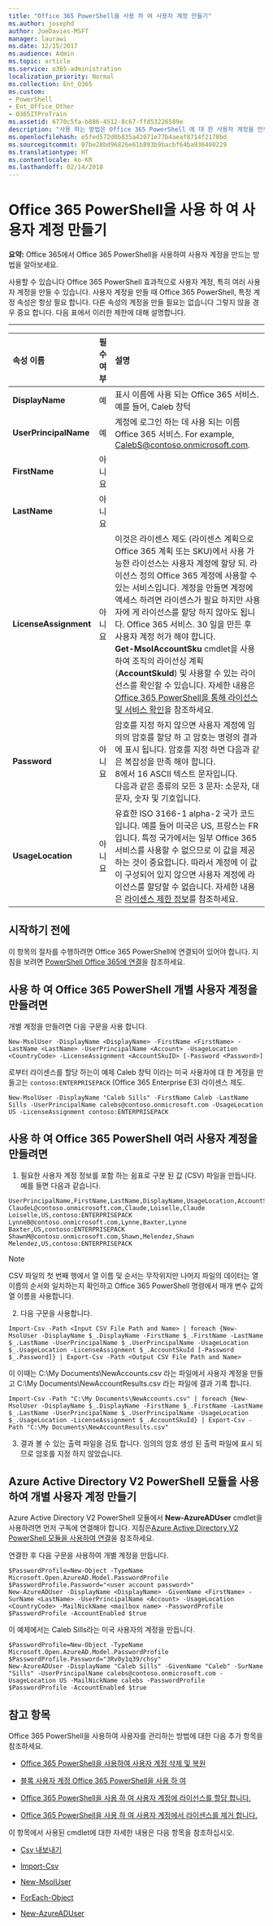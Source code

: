 ```yaml
---
title: "Office 365 PowerShell을 사용 하 여 사용자 계정 만들기"
ms.author: josephd
author: JoeDavies-MSFT
manager: laurawi
ms.date: 12/15/2017
ms.audience: Admin
ms.topic: article
ms.service: o365-administration
localization_priority: Normal
ms.collection: Ent_O365
ms.custom:
- PowerShell
- Ent_Office_Other
- O365ITProTrain
ms.assetid: 6770c5fa-b886-4512-8c67-ffd53226589e
description: "사용 하는 방법은 Office 365 PowerShell 에 대 한 사용자 계정을 만드는 Office 365."
ms.openlocfilehash: e5fed572d0b835a42071e77b4aeaf8714f2178bd
ms.sourcegitcommit: 07be28bd96826e61b893b9bacbf64ba936400229
ms.translationtype: HT
ms.contentlocale: ko-KR
ms.lasthandoff: 02/14/2018
---
```

# <a name="create-user-accounts-with-office-365-powershell"></a>Office 365 PowerShell을 사용 하 여 사용자 계정 만들기

**요약:** Office 365에서 Office 365 PowerShell을 사용하여 사용자 계정을 만드는 방법을 알아보세요.
  
사용할 수 있습니다 Office 365 PowerShell 효과적으로 사용자 계정, 특히 여러 사용자 계정을 만들 수 있습니다. 사용자 계정을 만들 때 Office 365 PowerShell, 특정 계정 속성은 항상 필요 합니다. 다른 속성의 계정을 만들 필요는 없습니다 그렇지 않을 경우 중요 합니다. 다음 표에서 이러한 제한에 대해 설명합니다.
  
****

|**속성 이름**|**필수 여부**|**설명**|
|:-----|:-----|:-----|
|**DisplayName** <br/> |예  <br/> |표시 이름에 사용 되는 Office 365 서비스. 예를 들어, Caleb 창턱  <br/> |
|**UserPrincipalName** <br/> |예  <br/> |계정에 로그인 하는 데 사용 되는 이름 Office 365 서비스. For example, CalebS@contoso.onmicrosoft.com.  <br/> |
|**FirstName** <br/> |아니요  <br/> ||
|**LastName** <br/> |아니요  <br/> ||
|**LicenseAssignment** <br/> |아니요  <br/> |이것은 라이센스 제도 (라이센스 계획으로 Office 365 계획 또는 SKU)에서 사용 가능한 라이선스는 사용자 계정에 할당 되. 라이선스 정의 Office 365 계정에 사용할 수 있는 서비스입니다. 계정을 만들면 계정에 액세스 하려면 라이센스가 필요 하지만 사용자에 게 라이선스를 할당 하지 않아도 됩니다. Office 365 서비스. 30 일을 만든 후 사용자 계정 허가 해야 합니다.<br/> **Get-MsolAccountSku** cmdlet을 사용하여 조직의 라이선싱 계획(**AccountSkuId**) 및 사용할 수 있는 라이선스를 확인할 수 있습니다. 자세한 내용은 [Office 365 PowerShell을 통해 라이선스 및 서비스 확인](view-licenses-and-services-with-office-365-powershell.md)을 참조하세요.<br/> |
|**Password** <br/> |아니요  <br/> | 암호를 지정 하지 않으면 사용자 계정에 임의의 암호를 할당 하 고 암호는 명령의 결과에 표시 됩니다. 암호를 지정 하면 다음과 같은 복잡성을 만족 해야 합니다. <br/>  8에서 16 ASCII 텍스트 문자입니다. <br/>  다음과 같은 종류의 모든 3 문자: 소문자, 대문자, 숫자 및 기호입니다. <br/> |
|**UsageLocation** <br/> |아니요  <br/> |유효한 ISO 3166-1 alpha-2 국가 코드입니다. 예를 들어 미국은 US, 프랑스는 FR입니다. 특정 국가에서는 일부 Office 365 서비스를 사용할 수 없으므로 이 값을 제공하는 것이 중요합니다. 따라서 계정에 이 값이 구성되어 있지 않으면 사용자 계정에 라이선스를 할당할 수 없습니다. 자세한 내용은 [라이센스 제한 정보](https://go.microsoft.com/fwlink/p/?LinkId=691730)를 참조하세요.<br/> |
   
## <a name="before-you-begin"></a>시작하기 전에

이 항목의 절차를 수행하려면 Office 365 PowerShell에 연결되어 있어야 합니다. 지침을 보려면 [PowerShell Office 365에 연결](connect-to-office-365-powershell.md)을 참조하세요.
  
## <a name="use-office-365-powershell-to-create-individual-user-accounts"></a>사용 하 여 Office 365 PowerShell 개별 사용자 계정을 만들려면

개별 계정을 만들려면 다음 구문을 사용 합니다.
  
```
New-MsolUser -DisplayName <DisplayName> -FirstName <FirstName> -LastName <LastName> -UserPrincipalName <Account> -UsageLocation <CountryCode> -LicenseAssignment <AccountSkuID> [-Password <Password>]
```

로부터 라이센스를 할당 하는이 예제 Caleb 창턱 이라는 미국 사용자에 대 한 계정을 만들고는  `contoso:ENTERPRISEPACK` (Office 365 Enterprise E3) 라이센스 제도.
  
```
New-MsolUser -DisplayName "Caleb Sills" -FirstName Caleb -LastName Sills -UserPrincipalName calebs@contoso.onmicrosoft.com -UsageLocation US -LicenseAssignment contoso:ENTERPRISEPACK
```

## <a name="use-office-365-powershell-to-create-multiple-user-accounts"></a>사용 하 여 Office 365 PowerShell 여러 사용자 계정을 만들려면

1. 필요한 사용자 계정 정보를 포함 하는 쉼표로 구분 된 값 (CSV) 파일을 만듭니다. 예를 들면 다음과 같습니다.
    
  ```
  UserPrincipalName,FirstName,LastName,DisplayName,UsageLocation,AccountSkuId
ClaudeL@contoso.onmicrosoft.com,Claude,Loiselle,Claude Loiselle,US,contoso:ENTERPRISEPACK
LynneB@contoso.onmicrosoft.com,Lynne,Baxter,Lynne Baxter,US,contoso:ENTERPRISEPACK
ShawnM@contoso.onmicrosoft.com,Shawn,Melendez,Shawn Melendez,US,contoso:ENTERPRISEPACK
  ```

 > [!NOTE]
>CSV 파일의 첫 번째 행에서 열 이름 및 순서는 무작위지만 나머지 파일의 데이터는 열 이름의 순서와 일치하는지 확인하고 Office 365 PowerShell 명령에서 매개 변수 값의 열 이름을 사용합니다.
    
2. 다음 구문을 사용합니다.
    
  ```
  Import-Csv -Path <Input CSV File Path and Name> | foreach {New-MsolUser -DisplayName $_.DisplayName -FirstName $_.FirstName -LastName $_.LastName -UserPrincipalName $_.UserPrincipalName -UsageLocation $_.UsageLocation -LicenseAssignment $_.AccountSkuId [-Password $_.Password]} | Export-Csv -Path <Output CSV File Path and Name>
  ```

이 이때는 C:\My Documents\NewAccounts.csv 라는 파일에서 사용자 계정을 만들고 C:\My Documents\NewAccountResults.csv 라는 파일에 결과 기록 합니다.
    
  ```
  Import-Csv -Path "C:\My Documents\NewAccounts.csv" | foreach {New-MsolUser -DisplayName $_.DisplayName -FirstName $_.FirstName -LastName $_.LastName -UserPrincipalName $_.UserPrincipalName -UsageLocation $_.UsageLocation -LicenseAssignment $_.AccountSkuId} | Export-Csv -Path "C:\My Documents\NewAccountResults.csv"
  ```

3. 결과 볼 수 있는 출력 파일을 검토 합니다. 임의의 암호 생성 된 출력 파일에 표시 되므로 암호를 지정 하지 않았습니다.
    
## <a name="use-the-azure-active-directory-v2-powershell-module-to-create-individual-user-accounts"></a>Azure Active Directory V2 PowerShell 모듈을 사용하여 개별 사용자 계정 만들기

Azure Active Directory V2 PowerShell 모듈에서 **New-AzureADUser** cmdlet을 사용하려면 먼저 구독에 연결해야 합니다. 지침은[Azure Active Directory V2 PowerShell 모듈을 사용하여 연결](https://go.microsoft.com/fwlink/?linkid=842218)을 참조하세요.
  
연결한 후 다음 구문을 사용하여 개별 계정을 만듭니다.
  
```
$PasswordProfile=New-Object -TypeName Microsoft.Open.AzureAD.Model.PasswordProfile
$PasswordProfile.Password="<user account password>"
New-AzureADUser -DisplayName <DisplayName> -GivenName <FirstName> -SurName <LastName> -UserPrincipalName <Account> -UsageLocation <CountryCode> -MailNickName <mailbox name> -PasswordProfile $PasswordProfile -AccountEnabled $true
```

이 예제에서는 Caleb Sills라는 미국 사용자의 계정을 만듭니다.
  
```
$PasswordProfile=New-Object -TypeName Microsoft.Open.AzureAD.Model.PasswordProfile
$PasswordProfile.Password="3Rv0y1q39/chsy"
New-AzureADUser -DisplayName "Caleb Sills" -GivenName "Caleb" -SurName "Sills" -UserPrincipalName calebs@contoso.onmicrosoft.com -UsageLocation US -MailNickName calebs -PasswordProfile $PasswordProfile -AccountEnabled $true
```
  
## <a name="see-also"></a>참고 항목

Office 365 PowerShell을 사용하여 사용자를 관리하는 방법에 대한 다음 추가 항목을 참조하세요.
  
- [Office 365 PowerShell을 사용하여 사용자 계정 삭제 및 복원](delete-and-restore-user-accounts-with-office-365-powershell.md)
    
- [블록 사용자 계정 Office 365 PowerShell을 사용 하 여](block-user-accounts-with-office-365-powershell.md)
    
- [Office 365 PowerShell을 사용 하 여 사용자 계정에 라이선스를 할당 합니다.](assign-licenses-to-user-accounts-with-office-365-powershell.md)
    
- [Office 365 PowerShell을 사용 하 여 사용자 계정에서 라이센스를 제거 합니다.](remove-licenses-from-user-accounts-with-office-365-powershell.md)
    
이 항목에서 사용된 cmdlet에 대한 자세한 내용은 다음 항목을 참조하십시오.
  
- [Csv 내보내기](https://go.microsoft.com/fwlink/p/?LinkId=113299)
    
- [Import-Csv](https://msdn.microsoft.com/powershell/reference/5.1/microsoft.powershell.utility/import-csv)
    
- [New-MsolUser](https://go.microsoft.com/fwlink/p/?LinkId=691547)
    
- [ForEach-Object](https://go.microsoft.com/fwlink/p/?LinkId=113300)
    
- [New-AzureADUser](https://docs.microsoft.com/powershell/module/azuread/new-azureaduser?view=azureadps-2.0)
    

